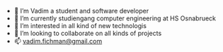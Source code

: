 - 👋 I’m Vadim a student and software developer
- 🌱 I’m currently studiengang computer engineering at HS Osnabrueck
- 👀 I’m interested in all kind of new technologis 
- 💞️ I’m looking to collaborate on all kinds of projects
- 📫 vadim.fichman@gmail.com
<!---
onnbt/onnbt is a ✨ special ✨ repository because its `README.md` (this file) appears on your GitHub profile.
You can click the Preview link to take a look at your changes.
--->
